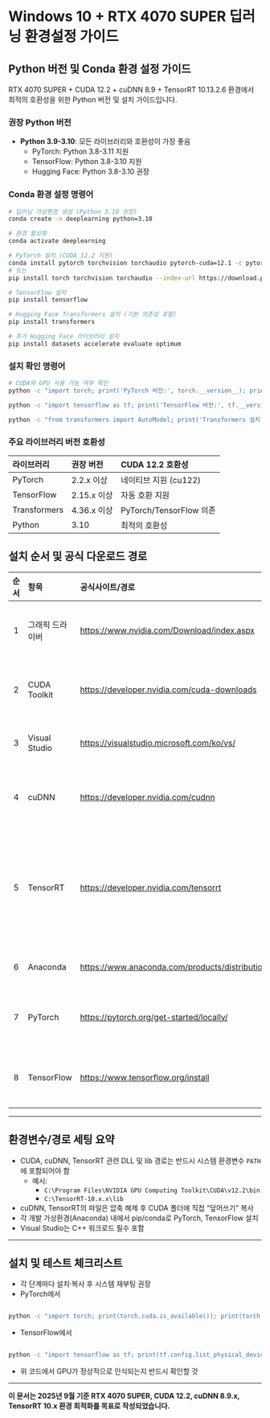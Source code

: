 # Windows 10 + RTX 4070 SUPER 딥러닝 환경설정 가이드

## Python 버전 및 Conda 환경 설정 가이드

RTX 4070 SUPER + CUDA 12.2 + cuDNN 8.9 + TensorRT 10.13.2.6 환경에서 최적의 호환성을 위한 Python 버전 및 설치 가이드입니다.

### 권장 Python 버전
- **Python 3.9-3.10**: 모든 라이브러리와 호환성이 가장 좋음
  - PyTorch: Python 3.8-3.11 지원
  - TensorFlow: Python 3.8-3.10 지원
  - Hugging Face: Python 3.8-3.10 권장

### Conda 환경 설정 명령어

```bash
# 딥러닝 가상환경 생성 (Python 3.10 권장)
conda create -n deeplearning python=3.10

# 환경 활성화
conda activate deeplearning

# PyTorch 설치 (CUDA 12.2 지원)
conda install pytorch torchvision torchaudio pytorch-cuda=12.1 -c pytorch -c nvidia
# 또는
pip install torch torchvision torchaudio --index-url https://download.pytorch.org/whl/cu122

# TensorFlow 설치
pip install tensorflow

# Hugging Face Transformers 설치 (기본 의존성 포함)
pip install transformers

# 추가 Hugging Face 라이브러리 설치
pip install datasets accelerate evaluate optimum
```

### 설치 확인 명령어

```bash
# CUDA와 GPU 사용 가능 여부 확인
python -c "import torch; print('PyTorch 버전:', torch.__version__); print('CUDA 사용 가능:', torch.cuda.is_available()); print('사용 가능한 GPU:', torch.cuda.get_device_name(0))"

python -c "import tensorflow as tf; print('TensorFlow 버전:', tf.__version__); print('GPU 사용 가능:', tf.config.list_physical_devices('GPU'))"

python -c "from transformers import AutoModel; print('Transformers 설치 확인 성공')"
```

### 주요 라이브러리 버전 호환성

| 라이브러리 | 권장 버전 | CUDA 12.2 호환성 |
|:----------|:---------|:--------------|
| PyTorch   | 2.2.x 이상 | 네이티브 지원 (cu122) |
| TensorFlow | 2.15.x 이상 | 자동 호환 지원 |
| Transformers | 4.36.x 이상 | PyTorch/TensorFlow 의존 |
| Python | 3.10 | 최적의 호환성 |


## 설치 순서 및 공식 다운로드 경로

| 순서 | 항목        | 공식사이트/경로                                  | 설치/설정 방법 요약                                         | 환경변수/경로 설정 주의사항                          |
|:---:|:-----------|:-------------------------------------------------|:-----------------------------------------------------------|:----------------------------------------------------|
| 1   | 그래픽 드라이버 | https://www.nvidia.com/Download/index.aspx       | Studio/Game Ready 535.xx 이상, 설치 프로그램 실행           | 자동 설정 (별도 설정 필요 없음)                      |
| 2   | CUDA Toolkit   | https://developer.nvidia.com/cuda-downloads      | 12.2 (Windows 10), 설치 파일 실행                          | 설치 시 자동으로 `C:\Program Files\NVIDIA GPU Computing Toolkit\CUDA\v12.2\bin` 등이 PATH에 등록됨 |
| 3   | Visual Studio  | https://visualstudio.microsoft.com/ko/vs/        | Community 2022, C++ 워크로드 반드시 선택                   | 자동 설정 (CUDA, TensorRT, cuDNN 빌드시 MSVC 필요)    |
| 4   | cuDNN          | https://developer.nvidia.com/cudnn               | CUDA 12.x 대응 8.9.x zip 다운로드, 압축해제 후 파일 복사    | 압축해제한 `bin`, `include`, `lib\x64`의 파일을 CUDA 설치 폴더(`v12.2`) 내 같은 폴더에 “덮어쓰기”  |
| 5   | TensorRT       | https://developer.nvidia.com/tensorrt            | CUDA 12.x, Windows용 zip 다운로드, 압축해제 후 복사         | ① lib, include 폴더를 CUDA/프로젝트 경로에 추가<br>② lib 폴더(예: `C:\TensorRT-10.x.x\lib`)를 환경변수 PATH에 추가<br>③ 일부 DLL은 CUDA bin에도 복사하면 오류 예방됨|
| 6   | Anaconda       | https://www.anaconda.com/products/distribution   | 설치 후 터미널에서 가상환경 생성 권장                      | 자동 설정, 가상환경 활성화 필요                      |
| 7   | PyTorch        | https://pytorch.org/get-started/locally/         | pip/conda에서 CUDA 12.2 (cu122)용 명령 사용                | 가상환경 내에서 설치, CUDA DLL 인식 위해 PATH 환경변수(위단계) 세팅 필수 |
| 8   | TensorFlow     | https://www.tensorflow.org/install               | pip install tensorflow<br>(최신버전 자동 CUDA 12.2 지원)    | cuDNN/CUDA DLL 인식 못하면<br>환경변수 활성 확인 필수  |

---

## 환경변수/경로 세팅 요약

- CUDA, cuDNN, TensorRT 관련 DLL 및 lib 경로는 반드시 시스템 환경변수 `PATH`에 포함되어야 함  
  - 예시:  
    - `C:\Program Files\NVIDIA GPU Computing Toolkit\CUDA\v12.2\bin`
    - `C:\TensorRT-10.x.x\lib`
- cuDNN, TensorRT의 파일은 압축 해제 후 CUDA 폴더에 직접 “덮어쓰기” 복사
- 각 개발 가상환경(Anaconda) 내에서 pip/conda로 PyTorch, TensorFlow 설치
- Visual Studio는 C++ 워크로드 필수 포함

---

## 설치 및 테스트 체크리스트

- 각 단계마다 설치·복사 후 시스템 재부팅 권장
- PyTorch에서  

```cmd

python -c "import torch; print(torch.cuda.is_available()); print(torch.cuda.get_device_name(0))"

```

- TensorFlow에서  


```cmd

python -c "import tensorflow as tf; print(tf.config.list_physical_devices('GPU'))"

```

- 위 코드에서 GPU가 정상적으로 인식되는지 반드시 확인할 것

---

**이 문서는 2025년 9월 기준 RTX 4070 SUPER, CUDA 12.2, cuDNN 8.9.x, TensorRT 10.x 환경 최적화를 목표로 작성되었습니다.**
